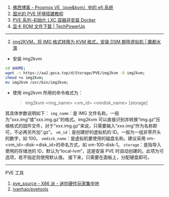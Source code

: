 1. [佛西博客 - Proxmox VE（pve&kvm）中的 efi 系统](https://foxi.buduanwang.vip/virtualization/pve/509.html/)
2. [国光的 PVE 环境搭建教程](https://pve.sqlsec.com/)
3. [PVE 系列-初始化 LXC 容器并安装 Docker](https://gvnote.com/p/pve-lxc-setup-and-docker-install)
4. [显卡 ROM 文件下载 | TechPowerUp](https://www.techpowerup.com/vgabios/)

---

2. [img2KVM，将 IMG 格式转换为 KVM 格式，安装 DSM 群晖虚拟机 | 魔都水滴](https://blog.margrop.net/post/img2kvm-convert-img-format-file-to-kvm/)

- 安装 img2kvm

```bash
cd $HOME;
wget -c https://aa2.goca.top/d/Storage/PVE/img2kvm -O img2kvm;
chmod +x img2kvm;
mv img2kvm /usr/bin/img2kvm;
```

- 使用 img2kvm
  所用的命令格式为：
  > img2kvm <img_name> <vm_id> <vmdisk_name> [storage]

其具体参数说明如下：
`img_name`：是 IMG 文件名称。一般为“xxx.img”或“xxx.img.gz”的格式。img2kvm 可以直接识别并转换“img.gz”压缩格式的固件文件，对于“xxx.img.gz”来说，只需要输入“xxx.img”作为名称即可，不必再另外加“.gz”。
`vm_id`：是创建好的虚拟机的 ID。一般为一组非零开头的数字，如 100。
`vmdisk_name`：是虚拟机要使用的磁盘名称。建议采用 vm-<vm_id>-disk-<disk_id>的命名方式，如 vm-100-disk-1。
`storage`：是指导入使用的存储池的 ID，默认为“local-lvm”，这是安装 PVE 时自动创建的。此项为可选项，若不指定则使用默认值。
接下来，只需要在面板上，分配硬盘即可。

---

PVE 工具

1. [pve_source - X86 派 - 迷你硬件玩家集中地](https://bbs.x86pi.cn/thread?topicId=20)
2. [ivanhao/pvetools](https://github.com/ivanhao/pvetools)
